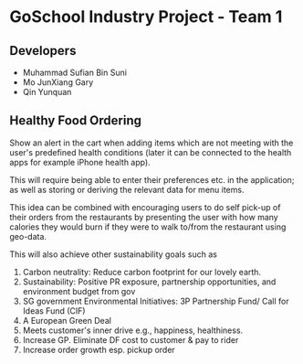 # GoSchool Industry Project - Team 1

## Developers
- Muhammad Sufian Bin Suni
- Mo JunXiang Gary
- Qin Yunquan

## Healthy Food Ordering
Show an alert in the cart when adding items which are not meeting with the user's predefined health conditions (later it can be connected to the health apps for example iPhone health app). 

This will require being able to enter their preferences etc. in the application; as well as storing or deriving the relevant data for menu items. 

This idea can be combined with encouraging users to do self pick-up of their orders from the restaurants by presenting the user with how many calories they would burn if they were to walk to/from the restaurant using geo-data. 

This will also achieve other sustainability goals such as 
1. Carbon neutrality: Reduce carbon footprint for our lovely earth. 
2. Sustainability: Positive PR exposure, partnership opportunities, and environment budget from gov 
3. SG government Environmental Initiatives: 3P Partnership Fund/ Call for Ideas Fund (CIF) 
4. A European Green Deal 
5. Meets customer's inner drive e.g., happiness, healthiness. 
6. Increase GP. Eliminate DF cost to customer & pay to rider 
7. Increase order growth esp. pickup order 
